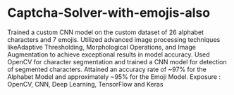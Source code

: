 # Captcha-Solver-with-emojis-also
Trained a custom CNN model on the custom dataset of 26 alphabet characters and 7 emojis.
Utilized advanced image processing techniques likeAdaptive Thresholding, Morphological Operations, and Image
Augmentation to achieve exceptional results in model accuracy.
Used OpenCV for character segmentation and trained a CNN model for detection of segmented characters.
Attained an accuracy rate of ~97% for the Alphabet Model and approximately ~95% for the Emoji Model.
Exposure : OpenCV, CNN, Deep Learning, TensorFlow and Keras
